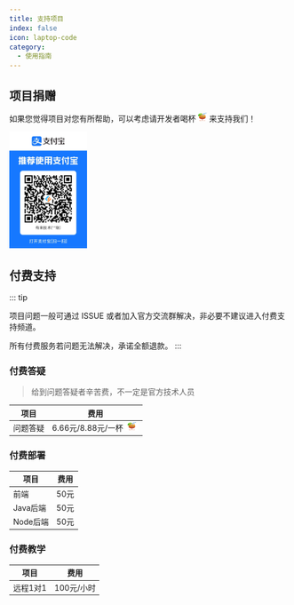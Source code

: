 ```yaml
---
title: 支持项目
index: false
icon: laptop-code
category:
  - 使用指南
---
```



## 项目捐赠

如果您觉得项目对您有所帮助，可以考虑请开发者喝杯<img width="24" height="16" src="/assets/image/drink.png"/>来支持我们！

<img width="140"  src="/assets/image/alipay.jpg">


## 付费支持

::: tip

项目问题一般可通过 ISSUE 或者加入官方交流群解决，非必要不建议进入付费支持频道。

所有付费服务若问题无法解决，承诺全额退款。
:::

### 付费答疑

> 给到问题答疑者辛苦费，不一定是官方技术人员

| 项目 | 费用  |
| --- | --- |
| 问题答疑 | 6.66元/8.88元/一杯 <img width="24" height="16" src="/assets/image/drink.png"/>  |

### 付费部署

| 项目   | 费用   |
| ------ | ------ |
| 前端   | 50元   |
| Java后端   | 50元   |
| Node后端   | 50元   |

### 付费教学

| 项目         | 费用       |
| ------------ | ---------- |
| 远程1对1     | 100元/小时 |

